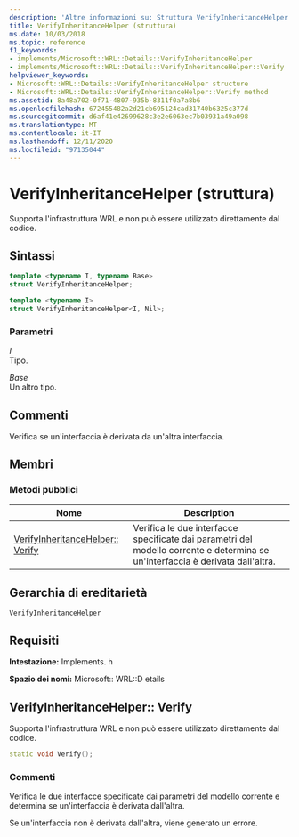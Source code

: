```yaml
---
description: 'Altre informazioni su: Struttura VerifyInheritanceHelper'
title: VerifyInheritanceHelper (struttura)
ms.date: 10/03/2018
ms.topic: reference
f1_keywords:
- implements/Microsoft::WRL::Details::VerifyInheritanceHelper
- implements/Microsoft::WRL::Details::VerifyInheritanceHelper::Verify
helpviewer_keywords:
- Microsoft::WRL::Details::VerifyInheritanceHelper structure
- Microsoft::WRL::Details::VerifyInheritanceHelper::Verify method
ms.assetid: 8a48a702-0f71-4807-935b-8311f0a7a8b6
ms.openlocfilehash: 672455482a2d21cb695124cad31740b6325c377d
ms.sourcegitcommit: d6af41e42699628c3e2e6063ec7b03931a49a098
ms.translationtype: MT
ms.contentlocale: it-IT
ms.lasthandoff: 12/11/2020
ms.locfileid: "97135044"
---
```

# <a name="verifyinheritancehelper-structure"></a>VerifyInheritanceHelper (struttura)

Supporta l'infrastruttura WRL e non può essere utilizzato direttamente dal codice.

## <a name="syntax"></a>Sintassi

```cpp
template <typename I, typename Base>
struct VerifyInheritanceHelper;

template <typename I>
struct VerifyInheritanceHelper<I, Nil>;
```

### <a name="parameters"></a>Parametri

*I*<br/>
Tipo.

*Base*<br/>
Un altro tipo.

## <a name="remarks"></a>Commenti

Verifica se un'interfaccia è derivata da un'altra interfaccia.

## <a name="members"></a>Membri

### <a name="public-methods"></a>Metodi pubblici

Nome                                       | Description
------------------------------------------ | -------------------------------------------------------------------------------------------------------------------------------------
[VerifyInheritanceHelper:: Verify](#verify) | Verifica le due interfacce specificate dai parametri del modello corrente e determina se un'interfaccia è derivata dall'altra.

## <a name="inheritance-hierarchy"></a>Gerarchia di ereditarietà

`VerifyInheritanceHelper`

## <a name="requirements"></a>Requisiti

**Intestazione:** Implements. h

**Spazio dei nomi:** Microsoft:: WRL::D etails

## <a name="verifyinheritancehelperverify"></a><a name="verify"></a> VerifyInheritanceHelper:: Verify

Supporta l'infrastruttura WRL e non può essere utilizzato direttamente dal codice.

```cpp
static void Verify();
```

### <a name="remarks"></a>Commenti

Verifica le due interfacce specificate dai parametri del modello corrente e determina se un'interfaccia è derivata dall'altra.

Se un'interfaccia non è derivata dall'altra, viene generato un errore.
